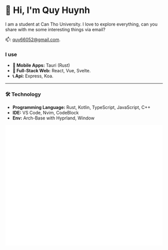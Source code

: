 # 👋 Hi, I'm Quy Huynh
I am a student at Can Tho University. I love to explore everything, can you share with me some interesting things via email?

📫: quy66052@gmail.com.

### I use

- **📱 Mobile Apps:** Tauri (Rust)
- **🧰 Full-Stack Web:** React, Vue, Svelte.
- **📞 Api:** Express, Koa.

---

### 🛠️ Technology

- **Programming Language:** Rust, Kotlin, TypeScript, JavaScript, C++
- **IDE:** VS Code, Nvim, CodeBlock
- **Env:** Arch-Base with Hyprland, Window
<div align="center">

  ![Metrics](github-metrics.svg)
</div>

